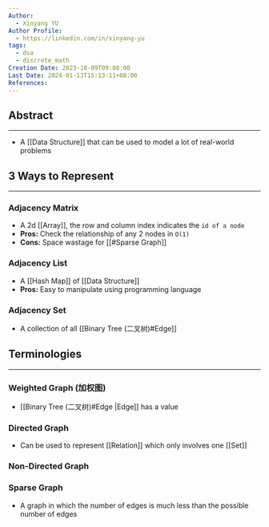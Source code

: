```yaml
---
Author:
  - Xinyang YU
Author Profile:
  - https://linkedin.com/in/xinyang-yu
tags:
  - dsa
  - discrete_math
Creation Date: 2023-10-09T09:08:00
Last Date: 2024-01-13T15:13:11+08:00
References: 
---
```

## Abstract
---
- A [[Data Structure]] that can be used to model a lot of real-world problems

## 3 Ways to Represent
---
### Adjacency Matrix
- A 2d [[Array]], the row and column index indicates the `id of a node`
- **Pros:** Check the relationship of any 2 nodes in `O(1)`
- **Cons:** Space wastage for [[#Sparse Graph]]

### Adjacency List
- A [[Hash Map]] of [[Data Structure]]
- **Pros:** Easy to manipulate using programming language

### Adjacency Set
- A collection of all [[Binary Tree (二叉树)#Edge]] 


## Terminologies
---
### Weighted Graph (加权图)
- [[Binary Tree (二叉树)#Edge |Edge]] has a value
### Directed Graph
- Can be used to represent [[Relation]] which only involves one [[Set]]  

### Non-Directed Graph

### Sparse Graph
- A graph in which the number of edges is much less than the possible number of edges